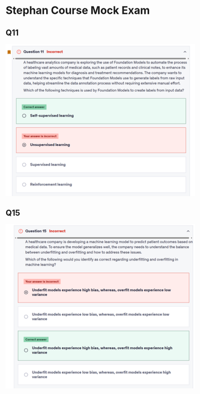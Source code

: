 # Stephan Course Mock Exam

## Q11

![alt text](images/stephan-q11.png)

## Q15

![alt text](images/stephan-q15.png)

